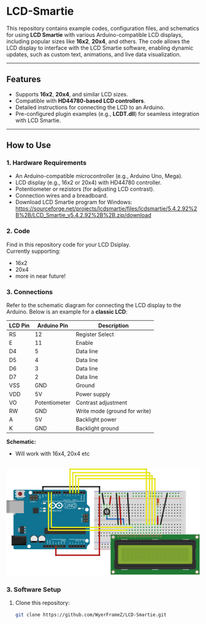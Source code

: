 # LCD-Smartie

This repository contains example codes, configuration files, and schematics for using **LCD Smartie** with various Arduino-compatible LCD displays, including popular sizes like **16x2**, **20x4**, and others. The code allows the LCD display to interface with the LCD Smartie software, enabling dynamic updates, such as custom text, animations, and live data visualization.

---

## Features
- Supports **16x2**, **20x4**, and similar LCD sizes.
- Compatible with **HD44780-based LCD controllers**.
- Detailed instructions for connecting the LCD to an Arduino.
- Pre-configured plugin examples (e.g., **LCDT.dll**) for seamless integration with LCD Smartie.

---

## How to Use

### 1. **Hardware Requirements**

- An Arduino-compatible microcontroller (e.g., Arduino Uno, Mega).
- LCD display (e.g., 16x2 or 20x4) with HD44780 controller.
- Potentiometer or rezistors (for adjusting LCD contrast).
- Connection wires and a breadboard.
- Download LCD Smartie program for Windows: https://sourceforge.net/projects/lcdsmartie/files/lcdsmartie/5.4.2.92%2B%2B/LCD_Smartie_v5.4.2.92%2B%2B.zip/download
  
### 2. **Code**
Find in this repository code for your LCD Dsiplay.                                                                                                                                                                   
Currently supporting:
- 16x2
- 20x4
- more in near future!

### 3. **Connections**
Refer to the schematic diagram for connecting the LCD display to the Arduino. Below is an example for a **classic LCD**:

| LCD Pin | Arduino Pin | Description                   |
|---------|-------------|-------------------------------|
| RS      | 12          | Register Select              |
| E       | 11          | Enable                       |
| D4      | 5           | Data line                    |
| D5      | 4           | Data line                    |
| D6      | 3           | Data line                    |
| D7      | 2           | Data line                    |
| VSS     | GND         | Ground                       |
| VDD     | 5V          | Power supply                 |
| VO      | Potentiometer | Contrast adjustment          |
| RW      | GND         | Write mode (ground for write) |
| A       | 5V          | Backlight power              |
| K       | GND         | Backlight ground             |

**Schematic:**
- Will work with 16x4, 20x4 etc

![Forge Logo](img/uno.png)
---

### 3. **Software Setup**
1. Clone this repository:
   ```bash
   git clone https://github.com/WyerFrameZ/LCD-Smartie.git

